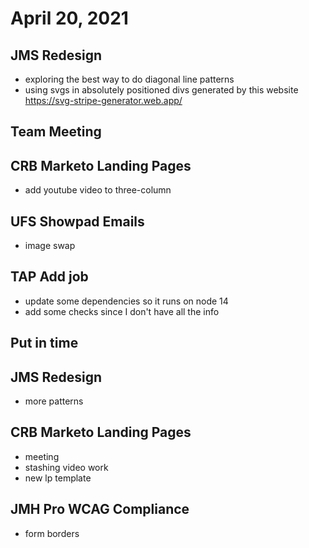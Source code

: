 # April 20, 2021

## JMS Redesign
- exploring the best way to do diagonal line patterns
- using svgs in absolutely positioned divs generated by this website
https://svg-stripe-generator.web.app/

## Team Meeting

## CRB Marketo Landing Pages
- add youtube video to three-column

## UFS Showpad Emails
- image swap

## TAP Add job
- update some dependencies so it runs on node 14
- add some checks since I don't have all the info

## Put in time

## JMS Redesign
- more patterns

## CRB Marketo Landing Pages
- meeting
- stashing video work
- new lp template

## JMH Pro WCAG Compliance
- form borders